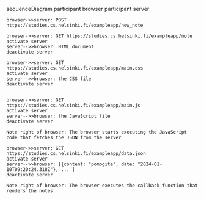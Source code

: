 sequenceDiagram
    participant browser
    participant server

    browser->>server: POST https://studies.cs.helsinki.fi/exampleapp/new_note

    browser->>server: GET https://studies.cs.helsinki.fi/exampleapp/note
    activate server
    server-->>browser: HTML document
    deactivate server

    browser->>server: GET https://studies.cs.helsinki.fi/exampleapp/main.css
    activate server
    server-->>browser: the CSS file
    deactivate server


    browser->>server: GET https://studies.cs.helsinki.fi/exampleapp/main.js
    activate server
    server-->>browser: the JavaScript file
    deactivate server

    Note right of browser: The browser starts executing the JavaScript code that fetches the JSON from the server

    browser->>server: GET https://studies.cs.helsinki.fi/exampleapp/data.json
    activate server
    server-->>browser: [{content: "pomogite", date: "2024-01-10T09:20:24.318Z"}, ... ]
    deactivate server

    Note right of browser: The browser executes the callback function that renders the notes